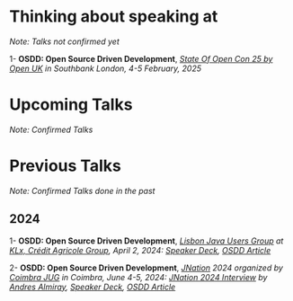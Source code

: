 # Thinking about speaking at
_Note: Talks not confirmed yet_

1- **OSDD: Open Source Driven Development**,  _[State Of Open Con 25 by Open UK](https://stateofopencon.com/) in Southbank London, 4-5 February, 2025_

# Upcoming Talks
_Note: Confirmed Talks_

# Previous Talks
_Note: Confirmed Talks done in the past_

## 2024

1- **OSDD: Open Source Driven Development**,  _[Lisbon Java Users Group](https://www.meetup.com/fr-FR/lisbon-jug/events/299711843) at [KLx, Crédit Agricole Group](https://www.klx.pt/), April 2, 2024: [Speaker Deck](https://speakerdeck.com/fanjups/open-source-driven-development), [OSDD Article](https://blog.osscameroon.com/posts/open-source-driven-development)_

2- **OSDD: Open Source Driven Development**,  _[JNation](https://jnation.pt/) 2024 organized by [Coimbra JUG](https://www.meetup.com/Coimbra-JUG/) in Coimbra, June 4-5, 2024: [JNation 2024 Interview](https://youtu.be/w5fMb3G0JJc) by [Andres Almiray](https://github.com/aalmiray), [Speaker Deck](https://speakerdeck.com/fanjups/open-source-driven-development-jnation), [OSDD Article](https://blog.osscameroon.com/posts/open-source-driven-development)_
